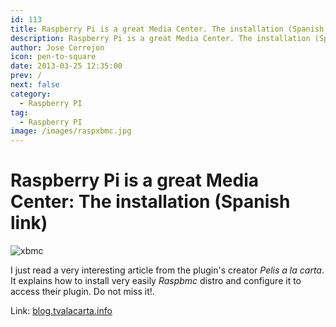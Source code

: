 ```yaml
---
id: 113
title: Raspberry Pi is a great Media Center. The installation (Spanish link)
description: Raspberry Pi is a great Media Center. The installation (Spanish link)
author: Jose Cerrejon
icon: pen-to-square
date: 2013-03-25 12:35:00
prev: /
next: false
category:
  - Raspberry PI
tag:
  - Raspberry PI
image: /images/raspxbmc.jpg
---
```


# Raspberry Pi is a great Media Center: The installation (Spanish link)

![xbmc](/images/raspxbmc.jpg)

I just read a very interesting article from the plugin's creator *Pelis a la carta*. It explains how to install very easily *Raspbmc* distro and configure it to access their plugin. Do not miss it!.

Link: [blog.tvalacarta.info](http://blog.tvalacarta.info/2013/03/08/raspberry-pi-es-un-gran-media-center-la-instalacion/#more-7005)